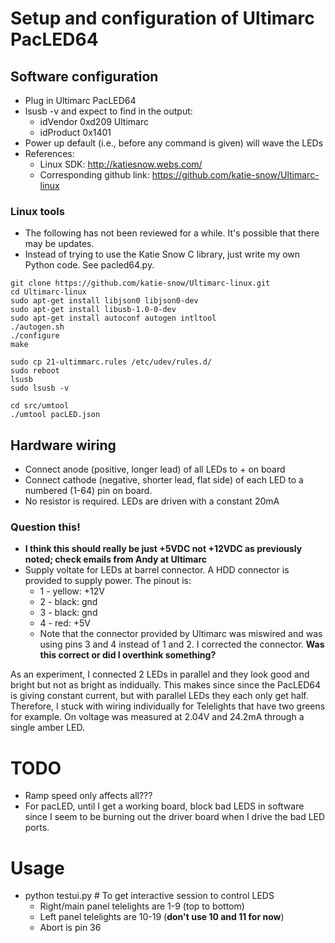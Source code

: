 # Setup and configuration of Ultimarc PacLED64

## Software configuration
- Plug in Ultimarc PacLED64
- lsusb -v and expect to find in the output:
  - idVendor           0xd209 Ultimarc
  - idProduct          0x1401
- Power up default (i.e., before any command is given) will wave the LEDs
- References:
  - Linux SDK: http://katiesnow.webs.com/
  - Corresponding github link: https://github.com/katie-snow/Ultimarc-linux
### Linux tools
- The following has not been reviewed for a while. It's possible that there may be updates.
- Instead of trying to use the Katie Snow C library, just write my own Python code. See pacled64.py.
```
git clone https://github.com/katie-snow/Ultimarc-linux.git
cd Ultimarc-linux
sudo apt-get install libjson0 libjson0-dev
sudo apt-get install libusb-1.0-0-dev
sudo apt-get install autoconf autogen intltool
./autogen.sh
./configure
make

sudo cp 21-ultimmarc.rules /etc/udev/rules.d/
sudo reboot
lsusb
sudo lsusb -v

cd src/umtool
./umtool pacLED.json
```

## Hardware wiring
- Connect anode (positive, longer lead) of all LEDs to + on board
- Connect cathode (negative, shorter lead, flat side) of each LED to a numbered (1-64) pin on board.
- No resistor is required. LEDs are driven with a constant 20mA

### Question this!
- **I think this should really be just +5VDC not +12VDC as previously noted; check emails from Andy at Ultimarc**
- Supply voltate for LEDs at barrel connector. A HDD connector is provided to supply power. The pinout is:
  - 1 - yellow: +12V
  - 2 - black:  gnd
  - 3 - black:  gnd
  - 4 - red:    +5V
  - Note that the connector provided by Ultimarc was miswired and was using pins 3 and 4 instead of 1 and 2. I corrected the connector. **Was this correct or did I overthink something?**

As an experiment, I connected 2 LEDs in parallel and they look good and bright but not as bright as indidually.
This makes since since the PacLED64 is giving constant current, but with parallel LEDs they each only get half.
Therefore, I stuck with wiring individually for Telelights that have two greens for example.
On voltage was measured at 2.04V and 24.2mA through a single amber LED.

# TODO
- Ramp speed only affects all???
- For pacLED, until I get a working board, block bad LEDS in software since I seem to be burning out the driver board
  when I drive the bad LED ports.

# Usage
- python testui.py # To get interactive session to control LEDS
  - Right/main panel telelights are 1-9 (top to bottom)
  - Left panel telelights are 10-19 (**don't use 10 and 11 for now**)
  - Abort is pin 36

